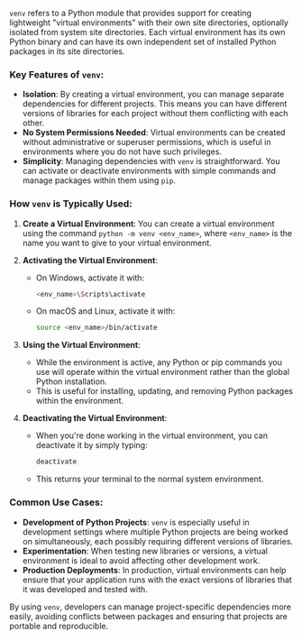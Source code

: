 `venv` refers to a Python module that provides support for creating lightweight "virtual environments" with their own site directories, optionally isolated from system site directories. Each virtual environment has its own Python binary and can have its own independent set of installed Python packages in its site directories.

### Key Features of `venv`:
- **Isolation**: By creating a virtual environment, you can manage separate dependencies for different projects. This means you can have different versions of libraries for each project without them conflicting with each other.
- **No System Permissions Needed**: Virtual environments can be created without administrative or superuser permissions, which is useful in environments where you do not have such privileges.
- **Simplicity**: Managing dependencies with `venv` is straightforward. You can activate or deactivate environments with simple commands and manage packages within them using `pip`.

### How `venv` is Typically Used:
1. **Create a Virtual Environment**: You can create a virtual environment using the command `python -m venv <env_name>`, where `<env_name>` is the name you want to give to your virtual environment.

2. **Activating the Virtual Environment**:
   - On Windows, activate it with:
     ```bash
     <env_name>\Scripts\activate
     ```
   - On macOS and Linux, activate it with:
     ```bash
     source <env_name>/bin/activate
     ```

3. **Using the Virtual Environment**:
   - While the environment is active, any Python or pip commands you use will operate within the virtual environment rather than the global Python installation.
   - This is useful for installing, updating, and removing Python packages within the environment.

4. **Deactivating the Virtual Environment**:
   - When you're done working in the virtual environment, you can deactivate it by simply typing:
     ```bash
     deactivate
     ```
   - This returns your terminal to the normal system environment.

### Common Use Cases:
- **Development of Python Projects**: `venv` is especially useful in development settings where multiple Python projects are being worked on simultaneously, each possibly requiring different versions of libraries.
- **Experimentation**: When testing new libraries or versions, a virtual environment is ideal to avoid affecting other development work.
- **Production Deployments**: In production, virtual environments can help ensure that your application runs with the exact versions of libraries that it was developed and tested with.

By using `venv`, developers can manage project-specific dependencies more easily, avoiding conflicts between packages and ensuring that projects are portable and reproducible.